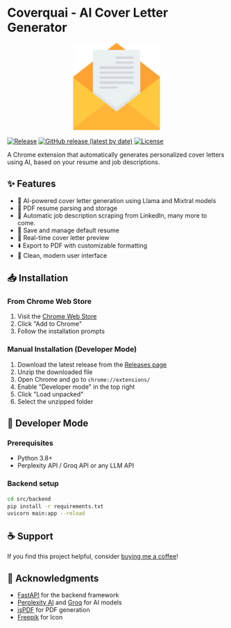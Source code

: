 # Coverquai - AI Cover Letter Generator

<p align="center">
  <img src="src/extension/icons/icon128.png" alt="Extension Logo" width="200"/>
</p>

[![Release](https://github.com/bhargavyagnik/coverquai/actions/workflows/release.yml/badge.svg)](https://github.com/bhargavyagnik/coverquai/actions/workflows/release.yml)
[![GitHub release (latest by date)](https://img.shields.io/github/v/release/bhargavyagnik/coverquai)](https://github.com/bhargavyagnik/coverquai/releases)
[![License](https://img.shields.io/github/license/bhargavyagnik/coverquai)](LICENSE)

A Chrome extension that automatically generates personalized cover letters using AI, based on your resume and job descriptions.

## ✨ Features

- 🤖 AI-powered cover letter generation using Llama and Mixtral models
- 📄 PDF resume parsing and storage
- 🔄 Automatic job description scraping from LinkedIn, many more to come.
- 💾 Save and manage default resume
- 📝 Real-time cover letter preview
- ⬇️ Export to PDF with customizable formatting
- 🎨 Clean, modern user interface

## 📥 Installation

### From Chrome Web Store
1. Visit the [Chrome Web Store](#)
2. Click "Add to Chrome"
3. Follow the installation prompts

### Manual Installation (Developer Mode)
1. Download the latest release from the [Releases page](https://github.com/bhargavyagnik/coverquai/releases)
2. Unzip the downloaded file
3. Open Chrome and go to `chrome://extensions/`
4. Enable "Developer mode" in the top right
5. Click "Load unpacked"
6. Select the unzipped folder

## 🔧 Developer Mode

### Prerequisites
- Python 3.8+
- Perplexity API / Groq API or any LLM API

### Backend setup
```bash
cd src/backend
pip install -r requirements.txt
uvicorn main:app --reload
```

## ☕️ Support

If you find this project helpful, consider [buying me a coffee](https://buymeacoffee.com/bhargavyagnik)!

## 🙏 Acknowledgments

- [FastAPI](https://fastapi.tiangolo.com/) for the backend framework
- [Perplexity AI](https://www.perplexity.ai/) and [Groq](https://groq.com/) for AI models
- [jsPDF](https://github.com/parallax/jsPDF) for PDF generation
- [Freepik](https://www.freepik.com/icon/cover-letter_8521804#fromView=keyword&page=1&position=56&uuid=97ebf9ad-e466-45a4-9430-57a5f3d436db) for Icon